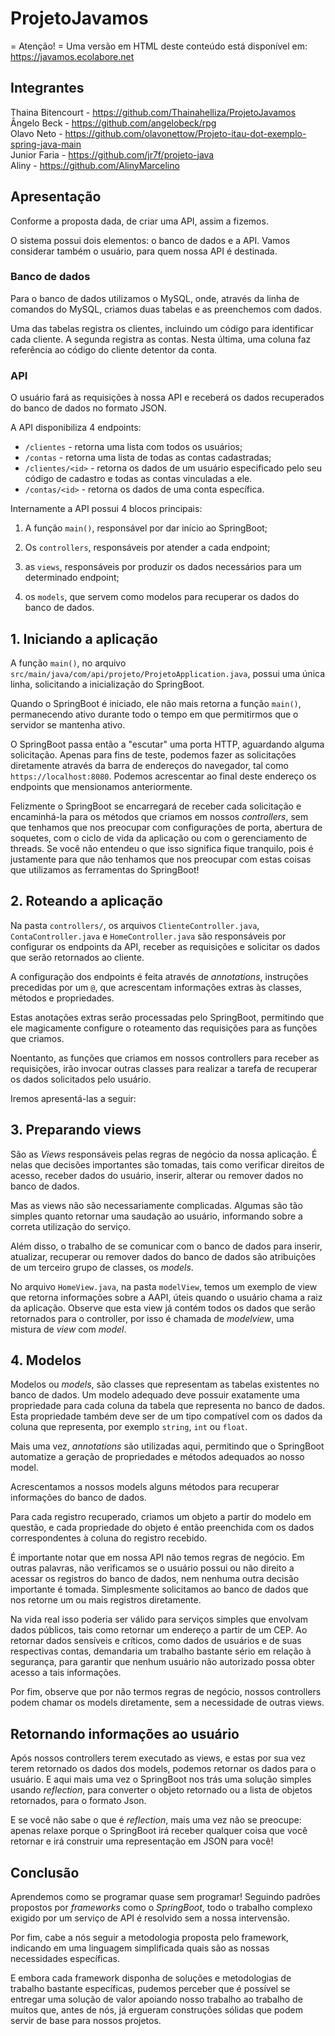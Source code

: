 # ProjetoJavamos
 = Atenção! = 
Uma versão em HTML deste conteúdo está disponível em:
<https://javamos.ecolabore.net>

<h2> Integrantes </h2>

Thaina Bitencourt - https://github.com/Thainahelliza/ProjetoJavamos <br>
Ângelo Beck - https://github.com/angelobeck/rpg <br>
Olavo Neto - https://github.com/olavonettow/Projeto-itau-dot-exemplo-spring-java-main <br>
Junior Faria - https://github.com/jr7f/projeto-java <br>
Aliny - https://github.com/AlinyMarcelino




## Apresentação ##

Conforme a proposta dada, de criar uma API, assim a fizemos.

O sistema possui dois elementos: o banco de dados e a API. Vamos considerar também o usuário, para quem nossa API é destinada.

### Banco de dados ###

Para o banco de dados utilizamos o MySQL, onde, através da linha de comandos do MySQL, criamos duas tabelas e as preenchemos com dados.

Uma das tabelas registra os clientes, incluindo um código para identificar cada cliente. A segunda registra as contas. Nesta última, uma coluna faz referência ao código do cliente detentor da conta.

### API ###

O usuário fará as requisições à nossa API e receberá os dados recuperados do banco de dados no formato JSON.

A API disponibiliza 4 endpoints:

* ``/clientes`` - retorna uma lista com todos os usuários;
* ``/contas`` - retorna uma lista de todas as contas cadastradas;
* ``/clientes/<id>`` - retorna os dados de um usuário especificado pelo seu código de cadastro e todas as contas vinculadas a ele.
* ``/contas/<id>`` - retorna os dados de uma conta específica.

Internamente a API possui 4 blocos principais:

1. A função ``main()``, responsável por dar início ao SpringBoot;

2. Os ``controllers``, responsáveis por atender a cada endpoint;

3. as ``views``, responsáveis por produzir os dados necessários para um determinado endpoint;

4. os ``models``, que servem como modelos para recuperar os dados do banco de dados.

## 1. Iniciando a aplicação ##

A função ``main()``, no arquivo ``src/main/java/com/api/projeto/ProjetoApplication.java``, possui uma única linha, solicitando a inicialização do SpringBoot.

Quando o SpringBoot é iniciado, ele não mais retorna a função ``main()``, permanecendo ativo durante todo o tempo em que permitirmos que o servidor se mantenha ativo.

O SpringBoot passa então a "escutar" uma porta HTTP, aguardando alguma solicitação. Apenas para fins de teste, podemos fazer as solicitações diretamente através da barra de endereços do navegador, tal como ``https://localhost:8080``. Podemos acrescentar ao final deste endereço os endpoints que mensionamos anteriormente.

Felizmente o SpringBoot se encarregará de receber cada solicitação e encaminhá-la para os métodos que criamos em nossos *controllers*, sem que tenhamos que nos preocupar com configurações de porta, abertura de soquetes, com o ciclo de vida da aplicação ou com o gerenciamento de threads. Se você não entendeu o que isso significa fique tranquilo, pois é justamente para que não tenhamos que nos preocupar com estas coisas que utilizamos as ferramentas do SpringBoot!

## 2. Roteando a aplicação ##

Na pasta ``controllers/``, os arquivos ``ClienteController.java``, ``ContaController.java`` e ``HomeController.java`` são responsáveis por configurar os endpoints da API, receber as requisições e solicitar os dados que serão retornados ao cliente.

A configuração dos endpoints é feita através de *annotations*, instruções precedidas por um ``@``, que acrescentam informações extras às classes, métodos e propriedades.

Estas anotações extras serão processadas pelo SpringBoot, permitindo que ele magicamente configure o roteamento das requisições para as funções que criamos.

Noentanto, as funções que criamos em nossos controllers para receber as requisições, irão invocar outras classes para realizar a tarefa de recuperar os dados solicitados pelo usuário.

Iremos apresentá-las a seguir:

## 3. Preparando views ##

São as *Views* responsáveis pelas regras de negócio da nossa aplicação. É nelas que decisões importantes são tomadas, tais como verificar direitos de acesso, receber dados do usuário, inserir, alterar ou remover dados no banco de dados.

Mas as views não são necessariamente complicadas. Algumas são tão simples quanto retornar uma saudação ao usuário, informando sobre a correta utilização do serviço.

Além disso, o trabalho de se comunicar com o banco de dados para inserir, atualizar, recuperar ou remover dados do banco de dados são atribuições de um terceiro grupo de classes, os *models*.


No arquivo ``HomeView.java``, na pasta ``modelView``, temos um exemplo de view que retorna informações sobre a AAPI, úteis quando o usuário chama a raiz da aplicação. Observe que esta view já contém todos os dados que serão retornados para o controller, por isso é chamada de *modelview*, uma mistura de *view* com *model*.



## 4. Modelos ##

Modelos ou *models*, são classes que representam as tabelas existentes no banco de dados. Um modelo adequado deve possuir exatamente uma propriedade para cada coluna da tabela que representa no banco de dados. Esta propriedade também deve ser de um tipo compatível com os dados da coluna que representa, por exemplo ``string``, ``int`` ou ``float``.

Mais uma vez, *annotations* são utilizadas aqui, permitindo que o SpringBoot automatize a geração de propriedades e métodos adequados ao nosso model.

Acrescentamos a nossos models alguns métodos para recuperar informações do banco de dados.

Para cada registro recuperado, criamos um objeto a partir do modelo em questão, e cada propriedade do objeto é então preenchida com os dados correspondentes à coluna do registro recebido.

É importante notar que em nossa API não temos regras de negócio. Em outras palavras, não verificamos se o usuário possui ou não direito a acessar os registros do banco de dados, nem nenhuma outra decisão importante é tomada. Simplesmente solicitamos ao banco de dados que nos retorne um ou mais registros diretamente.

Na vida real isso poderia ser válido para serviços simples que envolvam dados públicos, tais como retornar um endereço a partir de um CEP. Ao retornar dados sensíveis  e críticos, como dados de usuários e de suas respectivas contas, demandaria um trabalho bastante sério em relação à segurança, para garantir que nenhum usuário não autorizado possa obter acesso a tais informações.

Por fim, observe que por não termos regras de negócio, nossos controllers podem chamar os models diretamente, sem a necessidade de outras views.

## Retornando informações ao usuário ##

Após nossos controllers terem executado as views, e estas por sua vez terem retornado os dados dos models, podemos retornar os dados para o usuário. E aqui mais uma vez o SpringBoot nos trás uma solução simples usando *reflection*, para converter o objeto retornado ou a lista de objetos retornados, para o formato Json.

E se você não sabe o que é *reflection*, mais uma vez não se preocupe: apenas relaxe porque o SpringBoot irá receber qualquer coisa que você retornar e irá construir uma representação em JSON para você!

## Conclusão ##

Aprendemos como se programar quase sem programar! Seguindo padrões propostos por *frameworks* como o *SpringBoot*, todo o trabalho complexo exigido por um serviço de API é resolvido sem a nossa intervensão.

Por fim, cabe a nós seguir a metodologia proposta pelo framework, indicando em uma linguagem simplificada quais são as nossas necessidades específicas.

E embora cada framework disponha de soluções e metodologias de trabalho bastante específicas, pudemos perceber que é possível se entregar uma solução de valor apoiando nosso trabalho ao trabalho de muitos que, antes de nós, já ergueram construções sólidas que podem servir de base para nossos projetos.
